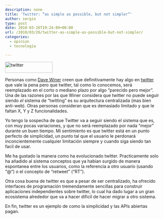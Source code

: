 ```yaml
---
description: none
title: 'Twitter: “as simple as possible, but not simpler”'
author: sergio
type: post
date: 2010-03-26T19:24:09+00:00
url: /2010/03/26/twitter-as-simple-as-possible-but-not-simpler/
categories:
  - opinion
  - tecnología

---
```

[<img class="aligncenter" src="http://a0.twimg.com/a/1269553143/images/twitter_logo_header.png" alt="twitter" width="155" height="36" />][1]

Personas como [Dave Winer][2] creen que definitivamente hay algo en [twitter][1] que vale la pena pero que twitter, tal como lo conocemos, será reemplazado en el corto o mediano plazo por algo &#8220;parecido pero mejor&#8221;. Una de las razones por las que Winer considera que twitter no puede seguir siendo _el_ sistema de &#8220;twitting&#8221; es su arquitectura centralizada (mas bien anti-web). Otras personas consideran que es demasiado limitado y que le faltan X, Y y Z funcionalidades.

Yo tengo la sospecha de que Twitter va a seguir siendo el sistema que es, con muy pocas variaciones, y que no será reemplazado por nada &#8220;mejor&#8221; durante un buen tiempo. Mi sentimiento es que twitter está en un punto perfecto de simplicidad, un punto tal que el usuario le perdonará inconcientemente cualquier limitación siempre y cuando siga siendo tan facil de usar.

Me ha gustado la manera como ha evolucionado twitter. Practicamente solo ha añadido al sistema conceptos que ya habian surgido de manera espontanea entre los usuarios, como la referencia a otro usuario (usando &#8220;@&#8221;) o el concepto de &#8220;retweet&#8221; (&#8220;RT&#8221;).

Otra cosa buena de twitter es que a pesar de ser centralizado, ha ofrecido interfaces de programación tremendamente sencillas para construir aplicaciones independientes sobre twitter, lo cual ha dado lugar a un gran ecosistema alrededor que va a hacer dificil de hacer migrar a otro sistema.

En fin, twitter es un ejemplo de como la simplicidad y las APIs abiertas pagan.

 [1]: http://www.twitter.com
 [2]: http://www.scripting.com "scripting"
